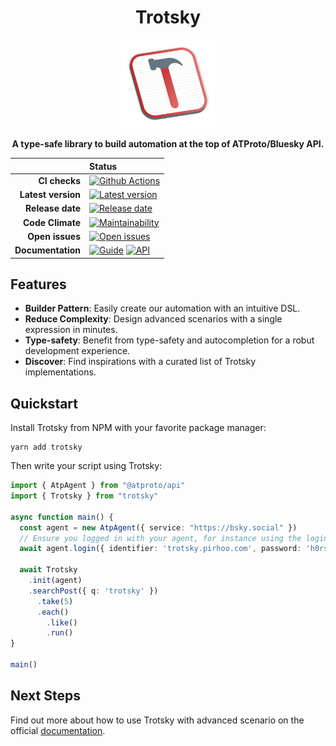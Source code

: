<h1 align="center">Trotsky</h1>
<p align="center">
  <a href="https://trotsky.pirhoo.com"  align="center">
    <img src="./docs/public/logo-square-light.svg" width="150">
  </a>
</p>
<p align="center"><strong>A type-safe library to build automation at the top of ATProto/Bluesky API.</strong></p>

<div align="center">

|      | Status |
| ---: | :--- |
| **CI checks** | [![Github Actions](https://img.shields.io/github/actions/workflow/status/pirhoo/trotsky/main.yml?style=flat-square)](https://github.com/pirhoo/trotsky/actions/workflows/main.yml) |
| **Latest version** | [![Latest version](https://img.shields.io/npm/v/trotsky?style=flat-square&color=success)](https://www.npmjs.com/package/trotsky) |
|   **Release date** | [![Release date](https://img.shields.io/npm/last-update/trotsky?style=flat-square&color=success)](https://github.com/pirhoo/trotsky/releases/latest) |
|   **Code Climate** | [![Maintainability](https://img.shields.io/codeclimate/maintainability/pirhoo/trotsky?style=flat-square)](https://codeclimate.com/github/pirhoo/trotsky) |
|    **Open issues** | [![Open issues](https://img.shields.io/github/issues/pirhoo/trotsky?style=flat-square&color=success)](https://github.com/ICIJ/datashare/issues/) |
|  **Documentation** | [![Guide](https://img.shields.io/badge/Guide-b92e2e?style=flat-square)](https://trotsky.pirhoo.com/guide/getting-started.html) [![API](https://img.shields.io/badge/API-b92e2e?style=flat-square)](https://trotsky.pirhoo.com/api/reference/) |

</div>

## Features

* **Builder Pattern**: Easily create our automation with an intuitive DSL.
* **Reduce Complexity**: Design advanced scenarios with a single expression in minutes.
* **Type-safety**: Benefit from type-safety and autocompletion for a robut development experience.
* **Discover**: Find inspirations with a curated list of Trotsky implementations.

## Quickstart

Install Trotsky from NPM with your favorite package manager:

```
yarn add trotsky
```

Then write your script using Trotsky:

```ts
import { AtpAgent } from "@atproto/api"
import { Trotsky } from "trotsky"

async function main() {
  const agent = new AtpAgent({ service: "https://bsky.social" })
  // Ensure you logged in with your agent, for instance using the login method
  await agent.login({ identifier: 'trotsky.pirhoo.com', password: 'h0rs3!' })

  await Trotsky
    .init(agent)
    .searchPost({ q: 'trotsky' })
      .take(5)
      .each()
        .like()
        .run()
}

main()
```

## Next Steps

Find out more about how to use Trotsky with advanced scenario on the official [documentation](https://trotsky.pirhoo.com).

